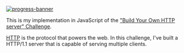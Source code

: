 [![progress-banner](https://backend.codecrafters.io/progress/http-server/8c8e410b-8083-42d6-8708-95feac1db8f8)](https://app.codecrafters.io/users/feliposz)

This is my implementation in JavaScript of the
["Build Your Own HTTP server" Challenge](https://app.codecrafters.io/courses/http-server/overview).

[HTTP](https://en.wikipedia.org/wiki/Hypertext_Transfer_Protocol) is the
protocol that powers the web. In this challenge, I've built a HTTP/1.1 server
that is capable of serving multiple clients.

